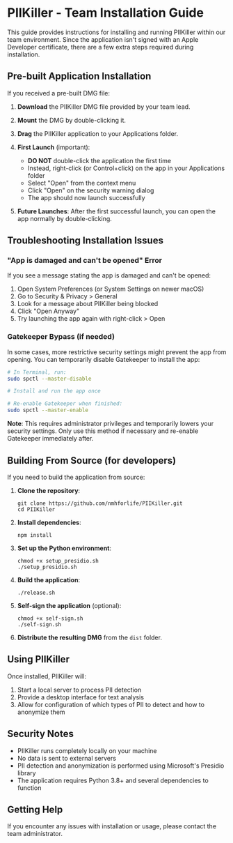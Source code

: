 # PIIKiller - Team Installation Guide

This guide provides instructions for installing and running PIIKiller within our team environment. Since the application isn't signed with an Apple Developer certificate, there are a few extra steps required during installation.

## Pre-built Application Installation

If you received a pre-built DMG file:

1. **Download** the PIIKiller DMG file provided by your team lead.

2. **Mount** the DMG by double-clicking it.

3. **Drag** the PIIKiller application to your Applications folder.

4. **First Launch** (important):
   - **DO NOT** double-click the application the first time
   - Instead, right-click (or Control+click) on the app in your Applications folder
   - Select "Open" from the context menu
   - Click "Open" on the security warning dialog
   - The app should now launch successfully

5. **Future Launches**: After the first successful launch, you can open the app normally by double-clicking.

## Troubleshooting Installation Issues

### "App is damaged and can't be opened" Error

If you see a message stating the app is damaged and can't be opened:

1. Open System Preferences (or System Settings on newer macOS)
2. Go to Security & Privacy > General
3. Look for a message about PIIKiller being blocked
4. Click "Open Anyway"
5. Try launching the app again with right-click > Open

### Gatekeeper Bypass (if needed)

In some cases, more restrictive security settings might prevent the app from opening. You can temporarily disable Gatekeeper to install the app:

```bash
# In Terminal, run:
sudo spctl --master-disable

# Install and run the app once

# Re-enable Gatekeeper when finished:
sudo spctl --master-enable
```

**Note**: This requires administrator privileges and temporarily lowers your security settings. Only use this method if necessary and re-enable Gatekeeper immediately after.

## Building From Source (for developers)

If you need to build the application from source:

1. **Clone the repository**:
   ```
   git clone https://github.com/nmhforlife/PIIKiller.git
   cd PIIKiller
   ```

2. **Install dependencies**:
   ```
   npm install
   ```

3. **Set up the Python environment**:
   ```
   chmod +x setup_presidio.sh
   ./setup_presidio.sh
   ```

4. **Build the application**:
   ```
   ./release.sh
   ```

5. **Self-sign the application** (optional):
   ```
   chmod +x self-sign.sh
   ./self-sign.sh
   ```

6. **Distribute the resulting DMG** from the `dist` folder.

## Using PIIKiller

Once installed, PIIKiller will:

1. Start a local server to process PII detection
2. Provide a desktop interface for text analysis
3. Allow for configuration of which types of PII to detect and how to anonymize them

## Security Notes

- PIIKiller runs completely locally on your machine
- No data is sent to external servers
- PII detection and anonymization is performed using Microsoft's Presidio library
- The application requires Python 3.8+ and several dependencies to function

## Getting Help

If you encounter any issues with installation or usage, please contact the team administrator. 